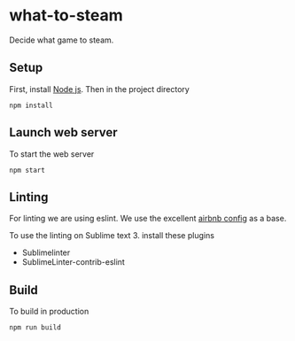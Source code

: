 # what-to-steam
Decide what game to steam.

## Setup
First, install <a href="http://nodejs.org/">Node js</a>.
Then in the project directory
```
npm install
```
## Launch web server
To start the web server
```
npm start
```

## Linting
For linting we are using eslint. We use the excellent [airbnb config](https://github.com/airbnb/javascript/tree/master/packages/eslint-config-airbnb) as a base.

To use the linting on Sublime text 3. install these plugins
* Sublimelinter
* SublimeLinter-contrib-eslint

## Build
To build in production
```
npm run build
```